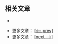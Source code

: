 ## 相关文章

+ []()

- 更多文章： [[<-- prev]](../java-streams-4/README.md)
- 更多文章： [[next -->]](../java-streams-collect/README.md)